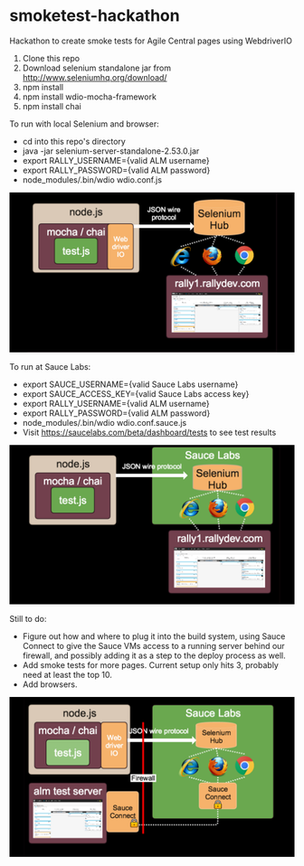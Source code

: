 # smoketest-hackathon
Hackathon to create smoke tests for Agile Central pages using WebdriverIO

1. Clone this repo
2. Download selenium standalone jar from http://www.seleniumhq.org/download/
3. npm install
4. npm install wdio-mocha-framework
5. npm install chai

To run with local Selenium and browser:

- cd into this repo's directory
- java -jar selenium-server-standalone-2.53.0.jar
- export RALLY_USERNAME={valid ALM username}
- export RALLY_PASSWORD={valid ALM password}
- node_modules/.bin/wdio wdio.conf.js

![alt tag](https://raw.githubusercontent.com/abrockett/smoketest-hackathon/master/docs/RunningLocally.png)

To run at Sauce Labs:
- export SAUCE_USERNAME={valid Sauce Labs username}
- export SAUCE_ACCESS_KEY={valid Sauce Labs access key}
- export RALLY_USERNAME={valid ALM username}
- export RALLY_PASSWORD={valid ALM password}
- node_modules/.bin/wdio wdio.conf.sauce.js
- Visit https://saucelabs.com/beta/dashboard/tests to see test results

![alt tag](https://raw.githubusercontent.com/abrockett/smoketest-hackathon/master/docs/RunningAtSauceLabs.png)

Still to do:
- Figure out how and where to plug it into the build system, using Sauce Connect to give the Sauce VMs access to a running server behind our firewall, and possibly adding it as a step to the deploy process as well.
- Add smoke tests for more pages.  Current setup only hits 3, probably need at least the top 10.
- Add browsers.

![alt tag](https://raw.githubusercontent.com/abrockett/smoketest-hackathon/master/docs/UsingSauceConnect.png)

